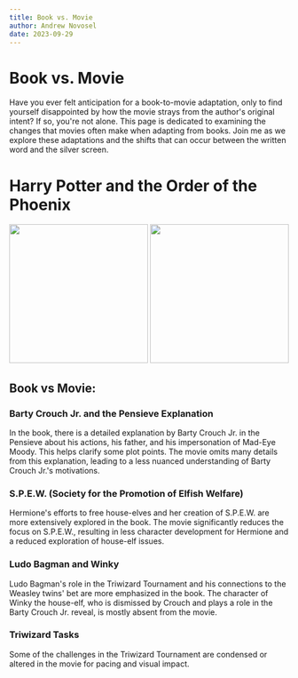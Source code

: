 ```yaml
---
title: Book vs. Movie
author: Andrew Novosel
date: 2023-09-29
---
```


<h1 class="text-5xl font-bold text-center">Book vs. Movie</h1>
<p class="text-center m-5 text-2xl">
Have you ever felt anticipation for a book-to-movie adaptation, only to find yourself disappointed by how the movie strays from the author's original intent? If so, you're not alone. This page is dedicated to examining the changes that movies often make when adapting from books. Join me as we explore these adaptations and the shifts that can occur between the written word and the silver screen.
</p>

<!--p>
      “Harry! Did you put your name in the Goblet of Fire?!” asked Dumbledore
      angrily, as he ran towards Harry and grabbed him, shoving him back to the
      trophies. “No sir!” said Harry, showing fear and uncertainty. “Did you ask
      one of the older students to do it for you?!” asked Dumbledore, still
      angry. “No sir!” repeated Harry. “You're absolutely sure?!” asked
      Dumbledore, still angry. “Yes sir!” said Harry firmly.
    </p>

    <p>Huh?? What??</p>

    <p>
      NO. This is not what happened in the novel Harry Potter and the Goblet of
      Fire by J.K. Rowling!
    </p>

    <p>
      In the book, Dumbledore calmly asked, “Did you put your name into the
      Goblet of Fire, Harry?” to which Harry answered, “No.” Dumbledore then
      asked another question calmly, “Did you ask an older student to put it
      into the Goblet of Fire for you?” Harry responded with the same answer,
      but this time in a forceful manner. This is how J.K. Rowling envisioned
      the character of Dumbledore: a wise and powerful headmaster who maintains
      his composure even in times of distress. I grew up reading these books and
      loving the characters and the situations they found themselves in. I loved
      the stories of Harry, Ron, Hermione, Dumbledore, Snape, and even
      Voldemort.
    </p>

    <p>
      So, imagine the excitement of seeing your favorite books come to life on
      the big screen. You rush to the theater, eager to witness the world you've
      imagined, the characters you've grown to love, and the themes that have
      touched your heart. But as the credits roll, you can't shake the feeling
      that something essential is missing - the very soul of the story you
      cherished in the pages of the book.
    </p>

    <p>
      All too often, film adaptations of books fail to capture the essence of
      the original work. Essential plotlines are altered, beloved characters are
      watered down, and the depth of the story is compromised, leaving fans
      disillusioned and authors disheartened. In some cases, endings are
      completely changed. Spoiler alert, Edmund Dantes does NOT sail away with
      his beloved Mercedes in spite of what Disney's 2002 film would have you
      believe. Film studios have the power to shape the narrative, but what
      about the voice of the authors who poured their heart and soul into
      creating these masterpieces?
    </p>

    <p>
      My personal experience is not unique. Many of us have cherished books that
      have shaped our lives and have become a source of comfort, inspiration,
      and connection. When movie adaptations fail to capture the essence of
      these stories, it's not merely a matter of creative differences—it's a
      disservice to the millions of hearts that beat in sync with the author's
      words.
    </p>

    <p>
      We believe it's time for change. We propose a simple yet powerful solution
      - a disclaimer before the start of movie adaptations that acknowledges the
      creative license taken by the filmmakers and encourages viewers to
      discover the full depth and richness of the story within the original
      novel. This disclaimer will serve as a reminder that while movies may be
      "based on" the novels, they are not a definitive representation of the
      author's original intent.
    </p>

    <p>
      By signing this petition for movie disclaimers, we can make a difference,
      respecting authors' hard work and ensuring that future adaptations honor
      the soul of the original works. Let's come together to protect the magic
      of storytelling and stand by the authors who have shared their imagination
      and hearts with us.
    </p>

    <p>
      Imagine for a moment, at the end of Casablanca, Richard Blaine decides
      that instead of letting Ilsa leave on a plane with her husband, she is to
      leave with Rick. Yeah. Not the same movie. That's what I'm talking about.
</p-->

<h1 class="text-3xl text-center font-bold mb-2">Harry Potter and the Order of the Phoenix</h1>

<img class="mx-auto m-4" src="/images/HP4-book.png" width="250px" />

<img class="mx-auto m-4" src="/images/HP4-movie.png" width="250px" />

<h2 class="text-4xl text-center font-bold">Book vs Movie:</h2>

<h3 class="text-2xl m-2 font-bold">Barty Crouch Jr. and the Pensieve Explanation</h3>

<p class="text-xl m-2"> In the book, there is a detailed explanation by Barty Crouch Jr. in the Pensieve about his actions, his father, and his impersonation of Mad-Eye Moody. This helps clarify some plot points. The movie omits many details from this explanation, leading to a less nuanced understanding of Barty Crouch Jr.'s motivations.</p>

<h3 class="text-2xl m-2 font-bold">S.P.E.W. (Society for the Promotion of Elfish Welfare)</h3>

<p class="text-xl m-2">Hermione's efforts to free house-elves and her creation of S.P.E.W. are more extensively explored in the book. The movie significantly reduces the focus on S.P.E.W., resulting in less character development for Hermione and a reduced exploration of house-elf issues.</p>

<h3 class="text-2xl m-2 font-bold">Ludo Bagman and Winky</h3>

<p class="text-xl m-2">Ludo Bagman's role in the Triwizard Tournament and his connections to the Weasley twins' bet are more emphasized in the book. The character of Winky the house-elf, who is dismissed by Crouch and plays a role in the Barty Crouch Jr. reveal, is mostly absent from the movie.</p>

<h3 class="text-2xl m-2 font-bold">Triwizard Tasks</h3>

<p class="text-xl m-2">Some of the challenges in the Triwizard Tournament are condensed or altered in the movie for pacing and visual impact.</p>
<br>
<!--p class="text-xl m-2">These are just a few examples of the differences between the "Harry Potter and the Goblet of Fire" novel and film. A more extensive list will be created when I have learned how to create separate pages for each book vs movie.</p-->